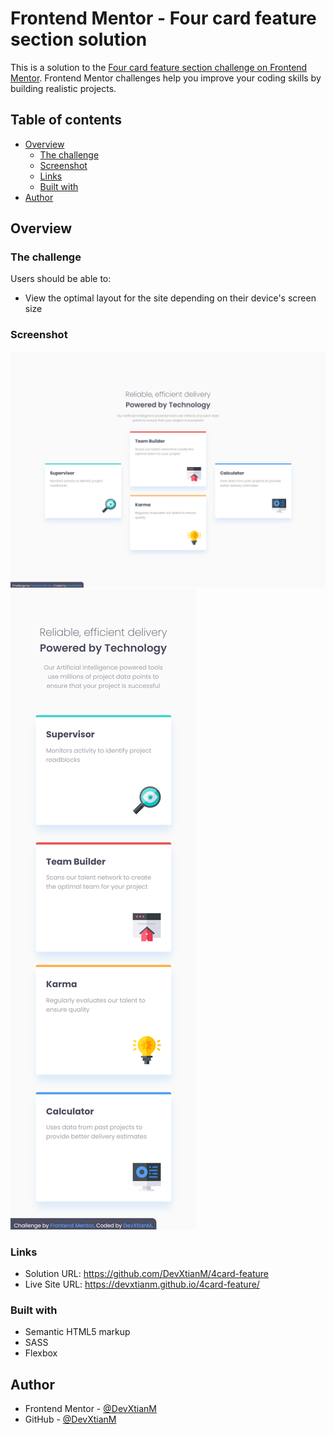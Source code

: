 # Frontend Mentor - Four card feature section solution

This is a solution to the [Four card feature section challenge on Frontend Mentor](https://www.frontendmentor.io/challenges/four-card-feature-section-weK1eFYK). Frontend Mentor challenges help you improve your coding skills by building realistic projects. 

## Table of contents

- [Overview](#overview)
  - [The challenge](#the-challenge)
  - [Screenshot](#screenshot)
  - [Links](#links)
  - [Built with](#built-with)
- [Author](#author)


## Overview

### The challenge

Users should be able to:

- View the optimal layout for the site depending on their device's screen size

### Screenshot

![Desktop View](https://github.com/DevXtianM/4card-feature/blob/main/screenshot/desktop-view.png)
![Mobile View](https://github.com/DevXtianM/4card-feature/blob/main/screenshot/mobile-view.png)

### Links

- Solution URL: https://github.com/DevXtianM/4card-feature
- Live Site URL: https://devxtianm.github.io/4card-feature/
  
### Built with

- Semantic HTML5 markup
- SASS
- Flexbox

## Author

- Frontend Mentor - [@DevXtianM](https://www.frontendmentor.io/profile/)
- GitHub - [@DevXtianM](https://github.com/DevXtianM)

